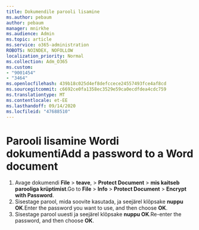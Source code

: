 ```yaml
---
title: Dokumendile parooli lisamine
ms.author: pebaum
author: pebaum
manager: mnirkhe
ms.audience: Admin
ms.topic: article
ms.service: o365-administration
ROBOTS: NOINDEX, NOFOLLOW
localization_priority: Normal
ms.collection: Adm_O365
ms.custom:
- "9001454"
- "3464"
ms.openlocfilehash: 439b18c025d4ef8defccece24557493fce4af8cd
ms.sourcegitcommit: c6692ce0fa1358ec3529e59ca0ecdfdea4cdc759
ms.translationtype: MT
ms.contentlocale: et-EE
ms.lasthandoff: 09/14/2020
ms.locfileid: "47688510"
---
```

# <a name="add-a-password-to-a-word-document"></a><span data-ttu-id="5266a-102">Parooli lisamine Wordi dokumenti</span><span class="sxs-lookup"><span data-stu-id="5266a-102">Add a password to a Word document</span></span>

1. <span data-ttu-id="5266a-103">Avage dokumendi **File**  >  **teave**,  >  **Protect Document**  >  **mis kaitseb parooliga krüptimist**.</span><span class="sxs-lookup"><span data-stu-id="5266a-103">Go to **File** > **Info** > **Protect Document** > **Encrypt with Password**.</span></span>
2. <span data-ttu-id="5266a-104">Sisestage parool, mida soovite kasutada, ja seejärel klõpsake **nuppu OK**.</span><span class="sxs-lookup"><span data-stu-id="5266a-104">Enter the password you want to use, and then choose **OK**.</span></span>
3. <span data-ttu-id="5266a-105">Sisestage parool uuesti ja seejärel klõpsake **nuppu OK**.</span><span class="sxs-lookup"><span data-stu-id="5266a-105">Re-enter the password, and then choose **OK**.</span></span>